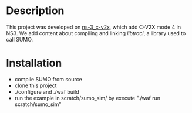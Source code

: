 # Description

This project was developed on [ns-3_c-v2x](https://github.com/FabianEckermann/ns-3_c-v2x), which add C-V2X mode 4 in NS3. We add content about compiling and linking *libtraci*, a library used to call SUMO.

# Installation

* compile SUMO from source
* clone this project
* ./configure and ./waf build
* run the example in scratch/sumo_sim/ by execute "./waf run scratch/sumo_sim"
